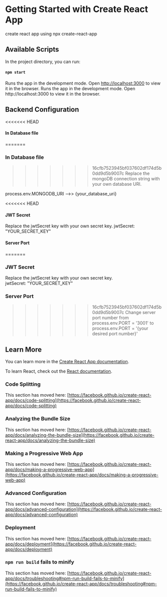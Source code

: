 # Getting Started with Create React App

create react app using npx create-react-app


##  Available Scripts
In the project directory, you can run:

#### `npm start`
Runs the app in the development mode. Open [http://localhost:3000](http://localhost:3000) to view it in the browser.
Runs the app in the development mode. Open http://localhost:3000 to view it in the browser.


## Backend Configuration

<<<<<<< HEAD
#### In Database file
=======
### In Database file
>>>>>>> 16cfb7523945bf037602df174d5b0dd9d5b9007c
Replace the mongoDB connection string with your own database URI.

process.env.MONGODB_URI -->> {your_database_uri}

<<<<<<< HEAD
#### JWT Secret
Replace  the jwtSecret key with your own secret key.
jwtSecret: "YOUR_SECRET_KEY"


#### Server Port
=======
### JWT Secret
Replace  the jwtSecret key with your own secret key.    
jwtSecret: "YOUR_SECRET_KEY"


### Server Port
>>>>>>> 16cfb7523945bf037602df174d5b0dd9d5b9007c
Change server port number from process.env.PORT = '3001' to process.env.PORT = '{your desired port number}'


## Learn More

You can learn more in the [Create React App documentation](https://facebook.github.io/create-react-app/docs/getting-started).

To learn React, check out the [React documentation](https://reactjs.org/).

### Code Splitting

This section has moved here: [https://facebook.github.io/create-react-app/docs/code-splitting](https://facebook.github.io/create-react-app/docs/code-splitting)

### Analyzing the Bundle Size

This section has moved here: [https://facebook.github.io/create-react-app/docs/analyzing-the-bundle-size](https://facebook.github.io/create-react-app/docs/analyzing-the-bundle-size)

### Making a Progressive Web App

This section has moved here: [https://facebook.github.io/create-react-app/docs/making-a-progressive-web-app](https://facebook.github.io/create-react-app/docs/making-a-progressive-web-app)

### Advanced Configuration

This section has moved here: [https://facebook.github.io/create-react-app/docs/advanced-configuration](https://facebook.github.io/create-react-app/docs/advanced-configuration)

### Deployment

This section has moved here: [https://facebook.github.io/create-react-app/docs/deployment](https://facebook.github.io/create-react-app/docs/deployment)

### `npm run build` fails to minify

This section has moved here: [https://facebook.github.io/create-react-app/docs/troubleshooting#npm-run-build-fails-to-minify](https://facebook.github.io/create-react-app/docs/troubleshooting#npm-run-build-fails-to-minify)















